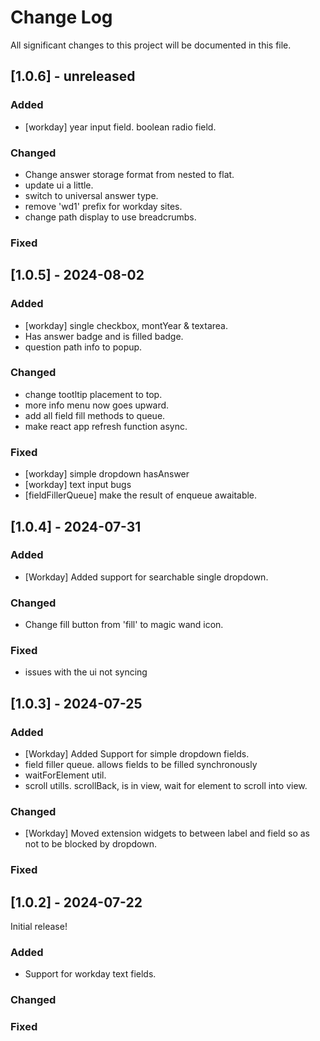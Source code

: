 # Change Log
All significant changes to this project will be documented in this file.

## [1.0.6] - unreleased

### Added

- [workday] year input field. boolean radio field.

### Changed

- Change answer storage format from nested to flat.
- update ui a little.
- switch to universal answer type.
- remove 'wd1' prefix for workday sites.
- change path display to use breadcrumbs.

### Fixed



## [1.0.5] - 2024-08-02

### Added

- [workday] single checkbox, montYear & textarea.
- Has answer badge and is filled badge.
- question path info to popup.

### Changed
 - change tootltip placement to top.
 - more info menu now goes upward.
 - add all field fill methods to queue.
 - make react app refresh function async.

### Fixed

- [workday] simple dropdown hasAnswer 
- [workday] text input bugs
- [fieldFillerQueue] make the result of enqueue awaitable.


## [1.0.4] - 2024-07-31

### Added

- [Workday] Added support for searchable single dropdown.

### Changed

- Change fill button from 'fill' to magic wand icon.

### Fixed

- issues with the ui not syncing

## [1.0.3] - 2024-07-25

### Added
- [Workday] Added Support for simple dropdown fields.
- field filler queue. allows fields to be filled synchronously
- waitForElement util. 
- scroll utills. scrollBack, is in view, wait for element to scroll into view.

### Changed
- [Workday] Moved extension widgets to between label and field so as not to be blocked by dropdown.

### Fixed


## [1.0.2] - 2024-07-22

Initial release!

### Added
- Support for workday text fields.

### Changed

### Fixed
